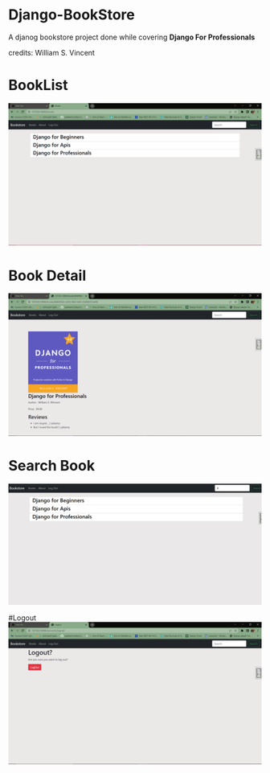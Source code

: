 # Django-BookStore
A djanog bookstore project done while covering **Django For Professionals**

credits: William S. Vincent

# BookList
![](https://github.com/VTVIMAL/Django-BookStore/blob/master/Book%20List.png)

# Book Detail
![](https://github.com/VTVIMAL/Django-BookStore/blob/master/Book%20Detail.png)

# Search Book
![](https://github.com/VTVIMAL/Django-BookStore/blob/master/BookStore%20Search.gif)

#Logout 
![](https://github.com/VTVIMAL/Django-BookStore/blob/master/Logout.png)
